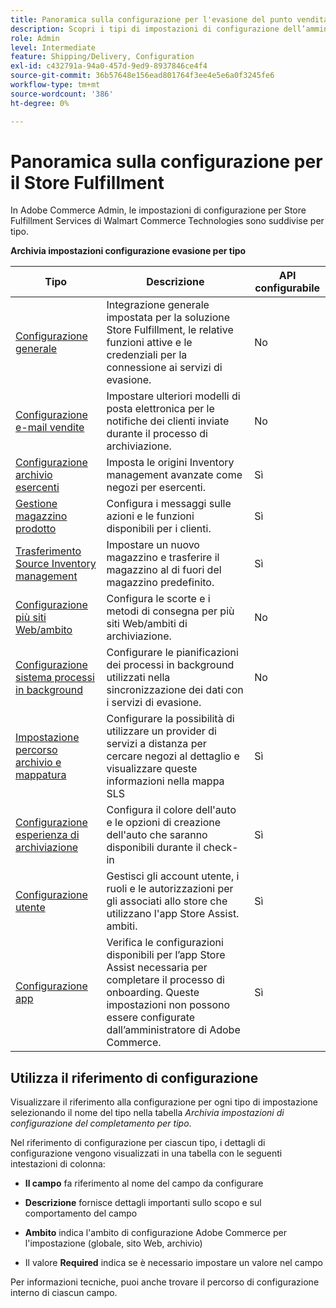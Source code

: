 ```yaml
---
title: Panoramica sulla configurazione per l'evasione del punto vendita
description: Scopri i tipi di impostazioni di configurazione dell’amministratore disponibili per personalizzare le funzionalità di implementazione estesa fornite dalla soluzione Store Fulfillment e crea un collegamento alle istruzioni per completare la configurazione.
role: Admin
level: Intermediate
feature: Shipping/Delivery, Configuration
exl-id: c432791a-94a0-457d-9ed9-8937846ce4f4
source-git-commit: 36b57648e156ead801764f3ee4e5e6a0f3245fe6
workflow-type: tm+mt
source-wordcount: '386'
ht-degree: 0%

---
```


# Panoramica sulla configurazione per il Store Fulfillment

In Adobe Commerce Admin, le impostazioni di configurazione per Store Fulfillment Services di Walmart Commerce Technologies sono suddivise per tipo.

**Archivia impostazioni configurazione evasione per tipo**

| **Tipo** | **Descrizione** | **API configurabile** |
|--------------------------------------------------------------------------|--------------------------------------------------------------------------------------------------------------------------------------------------------------------------|----------------------|
| [Configurazione generale](enable-general.md) | Integrazione generale impostata per la soluzione Store Fulfillment, le relative funzioni attive e le credenziali per la connessione ai servizi di evasione. | No |
| [Configurazione e-mail vendite](sales-emails.md) | Impostare ulteriori modelli di posta elettronica per le notifiche dei clienti inviate durante il processo di archiviazione. | No |
| [Configurazione archivio esercenti](merchant-store-configuration.md) | Imposta le origini Inventory management avanzate come negozi per esercenti. | Sì |
| [Gestione magazzino prodotto](product-stock.md) | Configura i messaggi sulle azioni e le funzioni disponibili per i clienti. | Sì |
| [Trasferimento Source Inventory management](inventory-stock-transfer.md) | Impostare un nuovo magazzino e trasferire il magazzino al di fuori del magazzino predefinito. | Sì |
| [Configurazione più siti Web/ambito](multi-site-and-scope-config.md) | Configura le scorte e i metodi di consegna per più siti Web/ambiti di archiviazione. | No |
| [Configurazione sistema processi in background](background-processes.md) | Configurare le pianificazioni dei processi in background utilizzati nella sincronizzazione dei dati con i servizi di evasione. | No |
| [Impostazione percorso archivio e mappatura](store-location-map-provider-setup.md) | Configurare la possibilità di utilizzare un provider di servizi a distanza per cercare negozi al dettaglio e visualizzare queste informazioni nella mappa SLS | Sì |
| [Configurazione esperienza di archiviazione](check-in-experience-setup.md) | Configura il colore dell&#39;auto e le opzioni di creazione dell&#39;auto che saranno disponibili durante il check-in | Sì |
| [Configurazione utente](user-setup.md) | Gestisci gli account utente, i ruoli e le autorizzazioni per gli associati allo store che utilizzano l&#39;app Store Assist. ambiti. | Sì |
| [Configurazione app](app-setup.md) | Verifica le configurazioni disponibili per l’app Store Assist necessaria per completare il processo di onboarding. Queste impostazioni non possono essere configurate dall’amministratore di Adobe Commerce. | Sì |

## Utilizza il riferimento di configurazione

Visualizzare il riferimento alla configurazione per ogni tipo di impostazione selezionando il nome del tipo nella tabella _Archivia impostazioni di configurazione del completamento per tipo_.

Nel riferimento di configurazione per ciascun tipo, i dettagli di configurazione vengono visualizzati in una tabella con le seguenti intestazioni di colonna:

- **Il campo** fa riferimento al nome del campo da configurare

- **Descrizione** fornisce dettagli importanti sullo scopo e sul comportamento del campo

- **Ambito** indica l&#39;ambito di configurazione Adobe Commerce per l&#39;impostazione (globale, sito Web, archivio)

- Il valore **Required** indica se è necessario impostare un valore nel campo

Per informazioni tecniche, puoi anche trovare il percorso di configurazione interno di ciascun campo.
